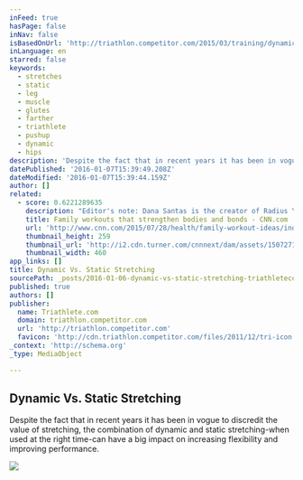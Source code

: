 ```yaml
---
inFeed: true
hasPage: false
inNav: false
isBasedOnUrl: 'http://triathlon.competitor.com/2015/03/training/dynamic-vs-static-stretching_43958'
inLanguage: en
starred: false
keywords:
  - stretches
  - static
  - leg
  - muscle
  - glutes
  - farther
  - triathlete
  - pushup
  - dynamic
  - hips
description: 'Despite the fact that in recent years it has been in vogue to discredit the value of stretching, the combination of dynamic and static stretching-when used at the right time-can have a big impact on increasing flexibility and improving performance.'
datePublished: '2016-01-07T15:39:49.208Z'
dateModified: '2016-01-07T15:39:44.159Z'
author: []
related:
  - score: 0.6221289635
    description: "Editor's note: Dana Santas is the creator of Radius Yoga Conditioning , a yoga style designed to help athletes move, breathe and focus better. She's the yoga trainer for the Atlanta Braves, the Philadelphia Phillies, the Tampa Bay Rays, Tampa Bay Lightning, Orlando Magic and dozens of pros in the National Football League, National Hockey League, National Basketball Association and Major League Baseball."
    title: Family workouts that strengthen bodies and bonds - CNN.com
    url: 'http://www.cnn.com/2015/07/28/health/family-workout-ideas/index.html'
    thumbnail_height: 259
    thumbnail_url: 'http://i2.cdn.turner.com/cnnnext/dam/assets/150727141557-suggested-feature-pic-large-169.jpg'
    thumbnail_width: 460
app_links: []
title: Dynamic Vs. Static Stretching
sourcePath: _posts/2016-01-06-dynamic-vs-static-stretching-triathletecom.md
published: true
authors: []
publisher:
  name: Triathlete.com
  domain: triathlon.competitor.com
  url: 'http://triathlon.competitor.com'
  favicon: 'http://cdn.triathlon.competitor.com/files/2011/12/tri-icon.png'
_context: 'http://schema.org'
_type: MediaObject

---
```

<article style=""><h1>Dynamic Vs. Static Stretching</h1><p>Despite the fact that in recent years it has been in vogue to discredit the value of stretching, the combination of dynamic and static stretching-when used at the right time-can have a big impact on increasing flexibility and improving performance.</p><img src="https://s3-us-west-2.amazonaws.com/the-grid-img/p/b7013ae47394314b686cebc39123a18372de2928.jpg" /></article>
